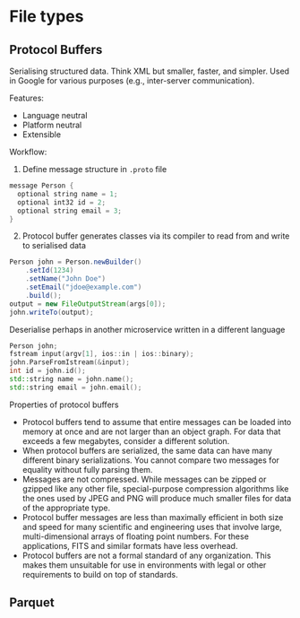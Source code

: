 # File types


## Protocol Buffers

Serialising structured data. Think XML but smaller, faster, and simpler. Used in Google for various purposes (e.g., inter-server communication).

Features:
- Language neutral
- Platform neutral
- Extensible

Workflow:

1. Define message structure in `.proto` file

```java
message Person {
  optional string name = 1;
  optional int32 id = 2;
  optional string email = 3;
}
```

2. Protocol buffer generates classes via its compiler to read from and write to serialised data

```java
Person john = Person.newBuilder()
    .setId(1234)
    .setName("John Doe")
    .setEmail("jdoe@example.com")
    .build();
output = new FileOutputStream(args[0]);
john.writeTo(output);
```

Deserialise perhaps in another microservice written in a different language

```C++
Person john;
fstream input(argv[1], ios::in | ios::binary);
john.ParseFromIstream(&input);
int id = john.id();
std::string name = john.name();
std::string email = john.email();
```

Properties of protocol buffers

- Protocol buffers tend to assume that entire messages can be loaded into memory at once and are not larger than an object graph. For data that exceeds a few megabytes, consider a different solution.
- When protocol buffers are serialized, the same data can have many different binary serializations. You cannot compare two messages for equality without fully parsing them.
- Messages are not compressed. While messages can be zipped or gzipped like any other file, special-purpose compression algorithms like the ones used by JPEG and PNG will produce much smaller files for data of the appropriate type.
- Protocol buffer messages are less than maximally efficient in both size and speed for many scientific and engineering uses that involve large, multi-dimensional arrays of floating point numbers. For these applications, FITS and similar formats have less overhead.
- Protocol buffers are not a formal standard of any organization. This makes them unsuitable for use in environments with legal or other requirements to build on top of standards.





## Parquet


